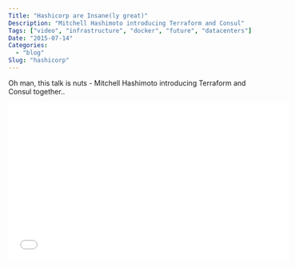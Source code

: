```yaml
---
Title: "Hashicorp are Insane(ly great)"
Description: "Mitchell Hashimoto introducing Terraform and Consul"
Tags: ["video", "infrastructure", "docker", "future", "datacenters"]
Date: "2015-07-14"
Categories:
  - "blog"
Slug: "hashicorp"
---
```


Oh man, this talk is nuts - Mitchell Hashimoto introducing Terraform and Consul together..

<div class="video-container">
<iframe width="560" height="315" src="//www.youtube.com/embed/zi89DZiWfqg" frameborder="0" allowfullscreen></iframe>
</div>
